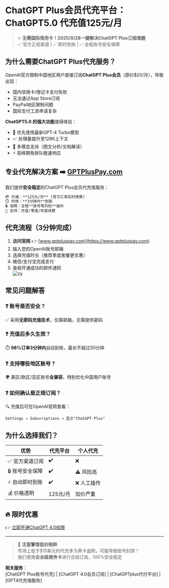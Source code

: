 # ChatGPT Plus会员代充平台：ChatGPT5.0 代充值125元/月

> 🔥 **无需国际信用卡！2025/9/28一键解决ChatGPT Plus订阅难题**  
> ✅ 官方正规渠道 | ✅ 即时到账 | ✅ 全程账号安全保障

## 为什么需要ChatGPT Plus代充服务？
OpenAI官方限制中国地区用户直接订阅**ChatGPT Plus会员**（原价$20/月），导致出现：
- 国内信用卡/借记卡支付失败
- 无法通过App Store订阅
- PayPal地区限制问题
- 国际支付工具申请复杂

**ChatGPT5.0 的强大功能**值得体验：
- 🚀 优先使用最新GPT-4 Turbo模型
- 📈 处理量提升至128K上下文
- 🎨 多模态支持（图文分析/文档解读）
- ⚡ 高峰期免排队极速响应

## 专业代充解决方案 ➡️ [GPTPlusPay.com](https://www.gptpluspay.com)
我们提供**安全稳定**的ChatGPT Plus会员代充值服务：
```markdown
💳 价格：**125元/月** (官方汇率实时换算)
⏱️ 时效：**3分钟内**到账
🔒 保障：全程**账号零风险**操作
🔄 支持：月度/季度/年度续费
```

## 代充流程（3分钟完成）
1. **访问官网** 👉 [www.gptpluspay.com](https://www.gptpluspay.com)  
2. 输入您的OpenAI账号邮箱  
3. 选择充值时长（推荐季度套餐更优惠）  
4. 微信/支付宝完成支付  
5. 查收开通成功的邮件通知  
![zy](https://github.com/user-attachments/assets/c4206bca-1c68-4f8f-bc65-7fe97e7b1c94)

## 常见问题解答
### ❓ 账号是否安全？
✅ 采用**无密码充值技术**，仅需邮箱，无需提供密码

### ❓ 充值后多久生效？
⏱️ **98%订单3分钟内**自动到账，最长不超过30分钟

### ❓ 支持哪些地区账号？
🌍 美区/欧区/亚区账号**全兼容**，特别优化中国用户账号

### ❓ 如何确认是正规订阅？
🔍 充值后可在OpenAI官网查看：
```plaintext
Settings → Subscriptions → 显示"ChatGPT Plus"
```

## 为什么选择我们？
| 优势                | 代充平台                  | 个人代充          |
|---------------------|--------------------------|------------------|
| ✅ 官方渠道订阅      | ✔️                        | ❌               |
| 🔒 账号安全保障      | ✔️                        | ⚠️ 风险高        |
| ⚡ 自动即时到账      | ✔️                        | ❌ 人工操作       |
| 💰 价格透明          | 125元/月                 | 加价严重         |

## 🔥 限时优惠
👉 [立即开通ChatGPT 4.0权限](https://www.gptpluspay.com)

---

> 📢 **注意警惕低价陷阱**  
> 市场上低于$15美元的代充多为黑卡盗刷，可能导致账号封禁！  
> 我们使用**企业级商务卡**进行合规订阅，100%安全稳定

**相关服务**：  
[ChatGPT Plus账号代充] | [ChatGPT 4.0会员订阅] | [ChatGPTplus代付平台] | [GPT4代充值服务]
